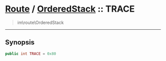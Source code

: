 # [Route](route.md) / [OrderedStack](route-OrderedStack.md) :: TRACE
 > im\route\OrderedStack
____

## Synopsis
```php
public int TRACE = 0x80
```
